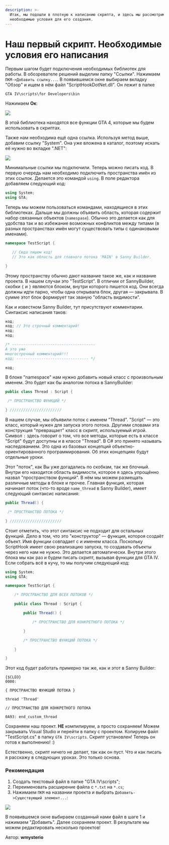 ```yaml
---
description: >-
  Итак, мы подошли в плотную к написанию скрипта, и здесь мы рассмотрим
  необходимые условия для его создания.
---
```


# Наш первый скрипт. Необходимые условия его написания

Первым шагом будет подключения необходимых библиотек для работы. В обозревателе решений выделим папку "Ссылки". Нажимаем `ПКМ->Добавить ссылку...`. В появившемся окне выбираем вкладку "Обзор" и ищем в нём файл "ScriptHookDotNet.dll". Он лежит в папке

```
GTA IV\scripts\for Developers\bin 
```

Нажимаем **Ок**:

![](https://github.com/wmysterio/scm-scripting-lessons/raw/resources/\_pu/1/12611060.png)

В этой библиотека находятся все функции GTA 4, которые мы будем использовать в скриптах.

Также нам необходима ещё одна ссылка. Используя метод выше, добавим ссылку "System". Она уже вложена в каталог, поэтому искать её нужно во вкладке ".NET":

![](https://github.com/wmysterio/scm-scripting-lessons/raw/resources/\_pu/1/74613589.png)

Минимальные ссылки мы подключили. Теперь можно писать код. В первую очередь нам необходимо подключить пространства имён из этих ссылок. Делается это командой `using`. В поле редактора добавляем следующий код:

```csharp
using System;
using GTA;
```

Теперь мы можем пользоваться командами, находящиеся в этих библиотеках. Дальше мы должны объявить область, которая содержит набор связанных объектов (`namespase`). Обычно это делается как для удобства так и во избежание возможных конфликтов между типами (в разных пространствах имён могут существовать типы с одинаковыми именами).

```csharp
namespace TestScript {

   // Сюда пишем код!
   // Это как область для главного потока 'MAIN' в Sanny Builder.

}
```

Этому пространству обычно дают название такое же, как и название проекта. В нашем случаи это "TestScript". В отличии от SannyBuilder, скобки `{` и `}` являются блоком, внутри которого пишется код. Они всегда должны идти парно, чтобы одна открывала блок, другая — закрывала. В сумме этот блок формирует так званую "область видимости".

Как и известном Sanny Builder, тут присутствуют комментарии. Синтаксис написания таков:

```csharp
код;
код; // Это строчный комментарий!
код;
код;

/* -------------------------------------
А это уже
многострочный комментарий!!!
код; -------------------------------- */

код;
```

В блоке "namespace" нам нужно добавить новый класс с произвольным именем. Это будет как бы аналогом потока в SannyBuilder:

```csharp
public class Thread : Script {

 /* ПРОСТРАНСТВО ФУНКЦИЙ */

} ///////////////////////
```

В нашем случае, мы объявили поток с именем "Thread". "Script" — это класс, который нужен для запуска этого потока. Другими словами эта конструкция "превращает" класс в скрипт, используемый игрой. Символ `:` здесь говорит о том, что все методы, которые есть в классе "Script" будут доступны и в классе "Thread". В C# это принято называть наследованием. Это одна из базовых концепций объектно-ориентированного программирования. Об этих концепциях будут отдельные уроки.

Этот "поток", как Вы уже догадались по скобкам, так же блочный. Внутри его находится область видимости, которое я здесь упрощённо назвал "пространством функций". В нём мы можем размещать различные методы в блоке и прочее. Главная функция, которая начинает поток (что-то вроде `name_thread` в Sanny Builder), имеет следующий синтаксис написания:

```csharp
public Thread() {

 /* ПРОСТРАНСТВО ПОТОКА */

} ///////////////////////
```

Стоит отметить, что этот синтаксис не подходит для остальных функций. Дело в том, что это "конструктор" — функция, котороя создаёт объект. Имя функции совпадает с и именем класса. Поскольку ScriptHook имеет свою реализацию запуска, то создавать объекты через него нам не нужно. Это делается автоматически. Внутри этого блока мы как раз и будем писать скрипт, вызывая функции для GTA IV. Если собрать всё в кучу, то мы получим следующий код:

```csharp
using System;
using GTA;

namespace TestScript {

	/* ПРОСТРАНСТВО ДЛЯ ВСЕХ ПОТОКОВ */

	public class Thread : Script {

		public Thread() {

			/* ПРОСТРАНСТВО ДЛЯ КОНКРЕТНОГО ПОТОКА */

		}

		/* ПРОСТРАНСТВО ФУНКЦИЙ ПОТОКА */

	}

}
```

Этот код будет работать примерно так же, как и этот в Sanny Builder:

```
{$CLEO}
0000:

{ ПРОСТРАНСТВО ФУНКЦИЙ ПОТОКА }

thread 'Thread'

// ПРОСТРАНСТВО ДЛЯ КОНКРЕТНОГО ПОТОКА

0A93: end_custom_thread
```

Сохраняем наш проект. **НЕ** компилируем, а просто сохраняем! Можем закрывать Visual Studio и перейти в папку с проектом. Копируем файл "TestScript.cs" в папку `GTA IV\scripts`. Скрипт установлен! Теперь он готов к выполнению! :)

Естественно, скрипт ничего не делает, так как он пуст. Что и как писать я расскажу в следующих уроках. Это только основа.

### Рекомендация

1. Создать текстовый файл в папке "GTA IV\scripts";
2. Переименовать расширение файла с `*.txt` на `*.cs`;
3. Нажимаем `ПКМ` на названии проекта и выбрать `Добавить->Существующий элемент...`:

![](https://github.com/wmysterio/scm-scripting-lessons/raw/resources/\_pu/1/54060822.png)

В появившемся окне выбираем созданный нами файл в шаге 1 и нажимаем "Добавить". Далее сохраняем проект. В результате мы можем редактировать несколько проектов!



Автор: **wmysterio**
